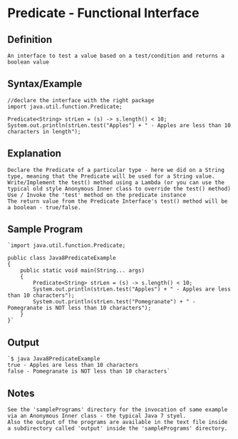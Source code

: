 # Predicate - Functional Interface

## Definition

	An interface to test a value based on a test/condition and returns a boolean value

## Syntax/Example

	//declare the interface with the right package
	import java.util.function.Predicate;

	Predicate<String> strLen = (s) -> s.length() < 10;
	System.out.println(strLen.test("Apples") + " - Apples are less than 10 characters in length");

## Explanation

	Declare the Predicate of a particular type - here we did on a String type, meaning that the Predicate will be used for a String value.
	Write/Implement the test() method using a Lambda (or you can use the typical old style Anonymous Inner class to override the test() method)
	Use / Invoke the 'test' method on the predicate instance
	The return value from the Predicate Interface's test() method will be a boolean - true/false. 

## Sample Program

	`import java.util.function.Predicate;

	public class Java8PredicateExample
	{
		public static void main(String... args)
		{
			Predicate<String> strLen = (s) -> s.length() < 10;
			System.out.println(strLen.test("Apples") + " - Apples are less than 10 characters");
			System.out.println(strLen.test("Pomegranate") + " - Pomegranate is NOT less than 10 characters");
		}
	}`

## Output

	`$ java Java8PredicateExample
	true - Apples are less than 10 characters
	false - Pomegranate is NOT less than 10 characters`

## Notes

	See the 'samplePrograms' directory for the invocation of same example via an Anonymous Inner class - the typical Java 7 styel.
	Also the output of the programs are available in the text file inside a subdirectory called 'output' inside the 'samplePrograms' directory.


